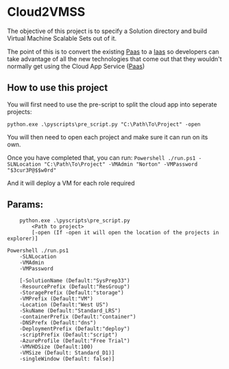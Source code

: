 # Cloud2VMSS

The objective of this project is to specify a Solution directory and build Virtual Machine Scalable Sets out of it.

The point of this is to convert the existing [Paas](https://en.wikipedia.org/wiki/Platform_as_a_service) to a [Iaas](https://en.wikipedia.org/wiki/Cloud_computing#Infrastructure_as_a_service_.28IaaS.29) so developers can take advantage of
all the new technologies that come out that they wouldn't normally get using the Cloud App Service ([Paas](https://en.wikipedia.org/wiki/Platform_as_a_service))

## How to use this project

You will first need to use the pre-script to split the cloud app into seperate projects:

`python.exe .\pyscripts\pre_script.py "C:\Path\To\Project" -open`

You will then need to open each project and make sure it can run on its own.

Once you have completed that, you can run:
`Powershell ./run.ps1 -SLNLocation "C:\Path\To\Project" -VMAdmin "Norton" -VMPassword "$3cur3P@$$w0rd"`

And it will deploy a VM for each role required

## Params:

```
    python.exe .\pyscripts\pre_script.py
        <Path to project>
        [-open (If -open it will open the location of the projects in explorer)]

```


```
Powershell ./run.ps1
    -SLNLocation
    -VMAdmin
    -VMPassword

    [-SolutionName (Default:"SysPrep33")
    -ResourcePrefix (Default:"ResGroup")
    -StoragePrefix (Default:"storage")
    -VMPrefix (Default:"VM")
    -Location (Default:"West US")
    -SkuName (Default:"Standard_LRS")
    -containerPrefix (Default:"container")
    -DNSPrefx (Default:"dns")
    -DeploymentPrefix (Default:"deploy")
    -scriptPrefix (Default:"script")
    -AzureProfile (Default:"Free Trial")
    -VMVHDSize (Default:100)
    -VMSize (Default: Standard_D1)]
    -singleWindow (Default: false)]
```
